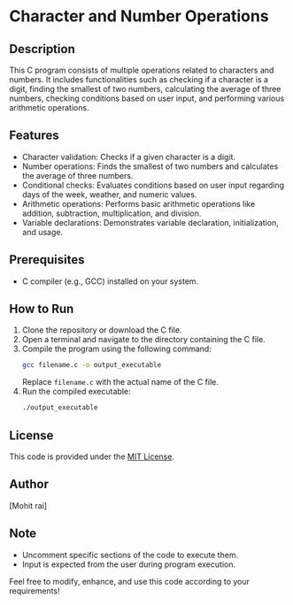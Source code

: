 # Character and Number Operations

## Description
This C program consists of multiple operations related to characters and numbers. It includes functionalities such as checking if a character is a digit, finding the smallest of two numbers, calculating the average of three numbers, checking conditions based on user input, and performing various arithmetic operations.

## Features
- Character validation: Checks if a given character is a digit.
- Number operations: Finds the smallest of two numbers and calculates the average of three numbers.
- Conditional checks: Evaluates conditions based on user input regarding days of the week, weather, and numeric values.
- Arithmetic operations: Performs basic arithmetic operations like addition, subtraction, multiplication, and division.
- Variable declarations: Demonstrates variable declaration, initialization, and usage.

## Prerequisites
- C compiler (e.g., GCC) installed on your system.

## How to Run
1. Clone the repository or download the C file.
2. Open a terminal and navigate to the directory containing the C file.
3. Compile the program using the following command:
   ```bash
   gcc filename.c -o output_executable
   ```
   Replace `filename.c` with the actual name of the C file.
4. Run the compiled executable:
   ```bash
   ./output_executable
   ```

## License
This code is provided under the [MIT License](LICENSE).

## Author
[Mohit rai]

## Note
- Uncomment specific sections of the code to execute them.
- Input is expected from the user during program execution.

Feel free to modify, enhance, and use this code according to your requirements!
